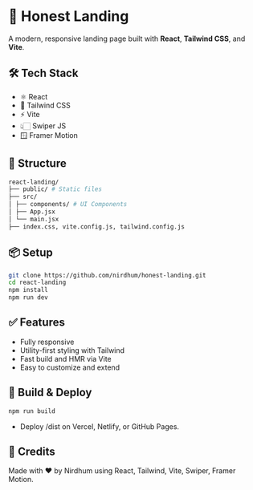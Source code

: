 # 🚀 Honest Landing

A modern, responsive landing page built with **React**, **Tailwind CSS**, and **Vite**.

## 🛠️ Tech Stack

- ⚛️ React
- 💨 Tailwind CSS
- ⚡ Vite
- 👆🏻 Swiper JS
- 🪟 Framer Motion

## 📁 Structure

```bash
react-landing/
├── public/ # Static files
├── src/
│ ├── components/ # UI Components
│ ├── App.jsx
│ └── main.jsx
├── index.css, vite.config.js, tailwind.config.js
```

## 📦 Setup

```bash
git clone https://github.com/nirdhum/honest-landing.git
cd react-landing
npm install
npm run dev
```

## ✅ Features

- Fully responsive
- Utility-first styling with Tailwind
- Fast build and HMR via Vite
- Easy to customize and extend

## 🚀 Build & Deploy

```bash
npm run build
```

- Deploy /dist on Vercel, Netlify, or GitHub Pages.

## 🙌 Credits

Made with ❤️ by Nirdhum using React, Tailwind, Vite, Swiper, Framer Motion.
